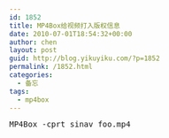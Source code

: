 ```yaml
---
id: 1852
title: MP4Box给视频打入版权信息
date: 2010-07-01T18:54:32+00:00
author: chen
layout: post
guid: http://blog.yikuyiku.com/?p=1852
permalink: /1852.html
categories:
  - 备忘
tags:
  - mp4box
---
```

<pre class="brush: bash">MP4Box -cprt sinav foo.mp4

</pre>